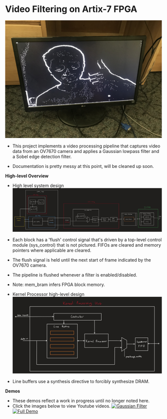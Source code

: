 # Video Filtering on Artix-7 FPGA

![](docs/images/sobelDemo.jpg)

- This project implements a video processing pipeline that captures video data from an OV7670 camera and applies a Gaussian lowpass filter and a Sobel edge detection filter.

- Documentation is pretty messy at this point, will be cleaned up soon.

__High-level Overview__
- High level system design
![](docs/images/sys_top.jpg)
- Each block has a 'flush' control signal that's driven by a top-level control module (sys_control) that is not pictured. FIFOs are cleared and memory pointers where applicable are cleared.
- The flush signal is held until the next start of frame indicated by the OV7670 camera.
- The pipeline is flushed whenever a filter is enabled/disabled. 
- Note: mem_bram infers FPGA block memory.

- Kernel Processor high-level design
![](docs/images/kp_top.jpg)
- Line buffers use a synthesis directive to forcibly synthesize DRAM.

__Demos__
- These demos reflect a work in progress until no longer noted here.
- Click the images below to view Youtube videos.
[![Gaussian Filter](https://img.youtube.com/vi/dFgFBZIkOFI/0.jpg)](https://www.youtube.com/watch?v=dFgFBZIkOFI)
[![Full Demo](https://img.youtube.com/vi/nitLR1SwYG0/0.jpg)](https://www.youtube.com/watch?v=nitLR1SwYG0)


